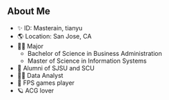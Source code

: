 ## About Me

- ✨ ID: Masterain, tianyu
- 🌎 Location: San Jose, CA
- 👨‍🎓 Major
  - Bachelor of Science in Business Administration
  - Master of Science in Information Systems
- 🏫 Alumni of SJSU and SCU
- 👨‍💻 Data Analyst
- 🔫 FPS games player
- 🪐 ACG lover